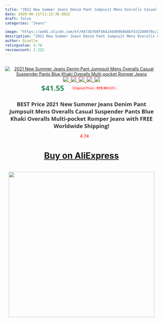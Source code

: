 ```yaml
---
title: "2021 New Summer Jeans Denim Pant Jumpsuit Mens Overalls Casual Suspender Pants Blue Khaki Overalls Multi-pocket Romper Jeans"
date: 2020-06-11T11:12:36.892Z
draft: false
categories: "Jeans"

image: "https://ae01.alicdn.com/kf/H473b760f484244d9904b8bfd33280970z/2021-New-Summer-Jeans-Denim-Pant-Jumpsuit-Mens-Overalls-Casual-Suspender-Pants-Blue-Khaki-Overalls-Multi.jpg"
description: "2021 New Summer Jeans Denim Pant Jumpsuit Mens Overalls Casual Suspender Pants Blue Khaki Overalls Multi-pocket Romper Jeans"
author: Giselle
ratingvalue: 4.74
reviewcount: 2.222
---
```

<br>
<div style="text-align: center;">
<a href="https://s.click.aliexpress.com/e/_Apyqa1" target="_blank" rel="nofollow noopener noreferrer"><img alt="2021 New Summer Jeans Denim Pant Jumpsuit Mens Overalls Casual Suspender Pants Blue Khaki Overalls Multi-pocket Romper Jeans" class="magnifier-image" src="https://ae01.alicdn.com/kf/H473b760f484244d9904b8bfd33280970z/2021-New-Summer-Jeans-Denim-Pant-Jumpsuit-Mens-Overalls-Casual-Suspender-Pants-Blue-Khaki-Overalls-Multi.jpg_640x640.jpg">
<br>
<img style="border:1px solid salmon" src="https://ae01.alicdn.com/kf/H473b760f484244d9904b8bfd33280970z/2021-New-Summer-Jeans-Denim-Pant-Jumpsuit-Mens-Overalls-Casual-Suspender-Pants-Blue-Khaki-Overalls-Multi.jpg_120x120.jpg">&nbsp;&nbsp;<img style="border:1px solid salmon" src="https://ae01.alicdn.com/kf/H906680f89cd64038b0f464917946fde7o/2021-New-Summer-Jeans-Denim-Pant-Jumpsuit-Mens-Overalls-Casual-Suspender-Pants-Blue-Khaki-Overalls-Multi.jpg_120x120.jpg">&nbsp;&nbsp;<img style="border:1px solid salmon" src="https://ae01.alicdn.com/kf/H184586ed5c0b47faae6ae01aac3fe231k/2021-New-Summer-Jeans-Denim-Pant-Jumpsuit-Mens-Overalls-Casual-Suspender-Pants-Blue-Khaki-Overalls-Multi.jpg_120x120.jpg">&nbsp;&nbsp;<img style="border:1px solid salmon" src="https://ae01.alicdn.com/kf/H6c7f52fcabb84ec693f3e65355e8786c9/2021-New-Summer-Jeans-Denim-Pant-Jumpsuit-Mens-Overalls-Casual-Suspender-Pants-Blue-Khaki-Overalls-Multi.jpg_120x120.jpg">&nbsp;&nbsp;<img style="border:1px solid salmon" src="https://ae01.alicdn.com/kf/H579fa8feff634eae8d5f2e4b46c36458h/2021-New-Summer-Jeans-Denim-Pant-Jumpsuit-Mens-Overalls-Casual-Suspender-Pants-Blue-Khaki-Overalls-Multi.jpg_120x120.jpg"></a></div><br0>
<div style="text-align: center;"><span style="background-color: white; border: 0px; box-sizing: border-box; color: seagreen; display: inline-block; font-family: &quot;open sans&quot; , &quot;arial&quot; , &quot;helvetica&quot; , sans-serif , &quot;heiti&quot;; font-size: 24px; font-stretch: inherit; font-weight: 700; line-height: inherit; margin: 0px 10px 0px 0px; padding: 0px; vertical-align: middle;">$41.55 </span>
<span style="background: rgb(255 , 241 , 241); border-radius: 3px; border: 0px; box-sizing: border-box; color: #ff4747; display: inline-block; font-family: inherit; font-size: 12px; font-stretch: inherit; font-style: inherit; font-variant: inherit; font-weight: 600; line-height: inherit; margin: 0px; padding: 2px 5px; transform: scale(0.9); vertical-align: middle;">Original Price : <b style="text-decoration: line-through;">$72.89 </b> 43%&nbsp;&nbsp;</span></div>
<h1 style="color: #333333; display: inline-block; font-family: &quot;open sans&quot; , &quot;arial&quot; , &quot;helvetica&quot; , sans-serif , &quot;heiti&quot;; font-size: 18px; font-stretch: inherit; font-weight: 700; text-align: center;">BEST Price 2021 New Summer Jeans Denim Pant Jumpsuit Mens Overalls Casual Suspender Pants Blue Khaki Overalls Multi-pocket Romper Jeans with FREE Worldwide Shipping!</h1>
<div style="color: #ff4747; text-align: center;">
<img src="https://4.bp.blogspot.com/-M0ZcTcb-5uY/XleCXlxnR4I/AAAAAAAAAEc/OrjgMkXV1oMQFaCRZj5HQwOCBcu3w1FegCPcBGAYYCw/s1600/star.png" style="height: 15px;">&nbsp;<b>4.74</b></div>
<div class="button_cont" align="center"><a class="buynow_a" href="https://s.click.aliexpress.com/e/_Apyqa1" target="_blank" rel="nofollow noopener noreferrer"><H1>Buy on AliExpress</H1></a></div><br>
<div class="separator" style="clear: both; text-align: center;">
<img src="https://lh3.googleusercontent.com/-pTy5HemUv9M/XlePHvY0dAI/AAAAAAAAAE4/0nX5iRUoIWY8eMW9Dpxeirr157OZliDIgCLcBGAsYHQ/s1600/badge.gif" width="480">
</div>
